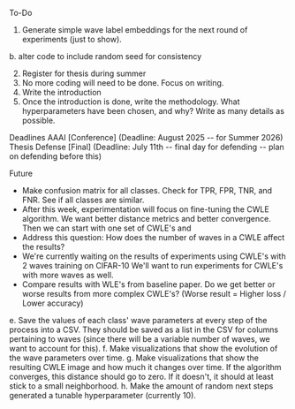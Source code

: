 

To-Do

1. Generate simple wave label embeddings for the next round of experiments (just to show).

b. alter code to include random seed for consistency


2. Register for thesis during summer
3. No more coding will need to be done. Focus on writing.
4. Write the introduction
5. Once the introduction is done, write the methodology. What hyperparameters have been chosen, and why? Write as many details as possible.



Deadlines
AAAI [Conference] (Deadline: August 2025 -- for Summer 2026)
Thesis Defense [Final] (Deadline: July 11th -- final day for defending -- plan on defending before this)



Future
- Make confusion matrix for all classes. Check for TPR, FPR, TNR, and FNR. See if all classes are similar.
- After this week, experimentation will focus on fine-tuning the CWLE algorithm. We want better distance metrics and better convergence. Then we can start with one set of CWLE's and 
- Address this question: How does the number of waves in a CWLE affect the results?
- We're currently waiting on the results of experiments using CWLE's with 2 waves training on CIFAR-10
    We'll want to run experiments for CWLE's with more waves as well.
- Compare results with WLE's from baseline paper. Do we get better or worse results from more complex CWLE's? (Worse result = Higher loss / Lower accuracy)



e. Save the values of each class' wave parameters at every step of the process into a CSV. They should be saved as a list in the CSV for columns pertaining to waves (since there will be a variable number of waves, we want to account for this).
f. Make visualizations that show the evolution of the wave parameters over time.
g. Make visualizations that show the resulting CWLE image and how much it changes over time. If the algorithm converges, this distance should go to zero. If it doesn't, it should at least stick to a small neighborhood.
h. Make the amount of random next steps generated a tunable hyperparameter (currently 10).